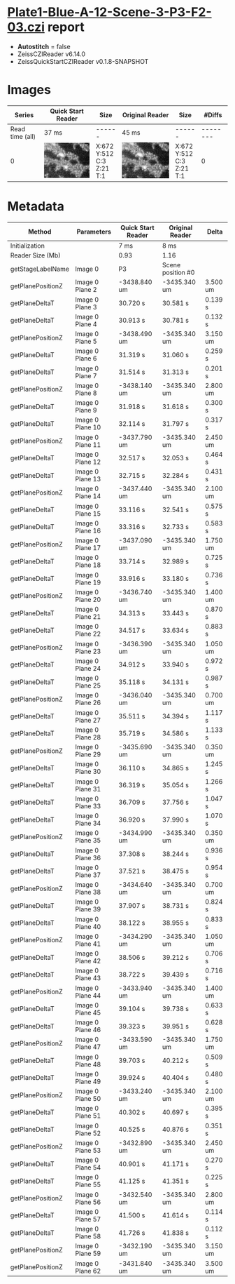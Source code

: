 # [Plate1-Blue-A-12-Scene-3-P3-F2-03.czi](https://downloads.openmicroscopy.org/images/Zeiss-CZI/idr0011/Plate1-Blue-A_TS-Stinger/Plate1-Blue-A-12-Scene-3-P3-F2-03.czi) report
 - **Autostitch** = false
 - ZeissCZIReader v6.14.0
 - ZeissQuickStartCZIReader v0.1.8-SNAPSHOT

# Images 

| Series            | Quick Start Reader | Size | Original Reader | Size | #Diffs |
|-------------------|--------------------|------|-----------------|------|--------|
| Read time (all)   |37 ms|------|45 ms|------|--------|
|0|![Plate1-Blue-A-12-Scene-3-P3-F2-03.quick_true.flat_true.stitch_false.series_0.jpg](Plate1-Blue-A-12-Scene-3-P3-F2-03/Plate1-Blue-A-12-Scene-3-P3-F2-03.quick_true.flat_true.stitch_false.series_0.jpg)|X:672<br>Y:512<br>C:3<br>Z:21<br>T:1|![Plate1-Blue-A-12-Scene-3-P3-F2-03.quick_false.flat_true.stitch_false.series_0.jpg](Plate1-Blue-A-12-Scene-3-P3-F2-03/Plate1-Blue-A-12-Scene-3-P3-F2-03.quick_false.flat_true.stitch_false.series_0.jpg)|X:672<br>Y:512<br>C:3<br>Z:21<br>T:1|0|

# Metadata

|  Method            | Parameters       | Quick Start Reader | Original Reader | Delta  |
| -------------------|------------------|--------------------|-----------------|------- |
| Initialization     |                  |7 ms|8 ms|        |
| Reader Size (Mb)     |                  |0.93|1.16|        |
| getStageLabelName| Image 0 | P3| Scene position #0| |
| getPlanePositionZ| Image 0 Plane 2 | -3438.840 um | -3435.340 um | 3.500 um |
| getPlaneDeltaT| Image 0 Plane 3 |  30.720 s |  30.581 s | 0.139 s |
| getPlaneDeltaT| Image 0 Plane 4 |  30.913 s |  30.781 s | 0.132 s |
| getPlanePositionZ| Image 0 Plane 5 | -3438.490 um | -3435.340 um | 3.150 um |
| getPlaneDeltaT| Image 0 Plane 6 |  31.319 s |  31.060 s | 0.259 s |
| getPlaneDeltaT| Image 0 Plane 7 |  31.514 s |  31.313 s | 0.201 s |
| getPlanePositionZ| Image 0 Plane 8 | -3438.140 um | -3435.340 um | 2.800 um |
| getPlaneDeltaT| Image 0 Plane 9 |  31.918 s |  31.618 s | 0.300 s |
| getPlaneDeltaT| Image 0 Plane 10 |  32.114 s |  31.797 s | 0.317 s |
| getPlanePositionZ| Image 0 Plane 11 | -3437.790 um | -3435.340 um | 2.450 um |
| getPlaneDeltaT| Image 0 Plane 12 |  32.517 s |  32.053 s | 0.464 s |
| getPlaneDeltaT| Image 0 Plane 13 |  32.715 s |  32.284 s | 0.431 s |
| getPlanePositionZ| Image 0 Plane 14 | -3437.440 um | -3435.340 um | 2.100 um |
| getPlaneDeltaT| Image 0 Plane 15 |  33.116 s |  32.541 s | 0.575 s |
| getPlaneDeltaT| Image 0 Plane 16 |  33.316 s |  32.733 s | 0.583 s |
| getPlanePositionZ| Image 0 Plane 17 | -3437.090 um | -3435.340 um | 1.750 um |
| getPlaneDeltaT| Image 0 Plane 18 |  33.714 s |  32.989 s | 0.725 s |
| getPlaneDeltaT| Image 0 Plane 19 |  33.916 s |  33.180 s | 0.736 s |
| getPlanePositionZ| Image 0 Plane 20 | -3436.740 um | -3435.340 um | 1.400 um |
| getPlaneDeltaT| Image 0 Plane 21 |  34.313 s |  33.443 s | 0.870 s |
| getPlaneDeltaT| Image 0 Plane 22 |  34.517 s |  33.634 s | 0.883 s |
| getPlanePositionZ| Image 0 Plane 23 | -3436.390 um | -3435.340 um | 1.050 um |
| getPlaneDeltaT| Image 0 Plane 24 |  34.912 s |  33.940 s | 0.972 s |
| getPlaneDeltaT| Image 0 Plane 25 |  35.118 s |  34.131 s | 0.987 s |
| getPlanePositionZ| Image 0 Plane 26 | -3436.040 um | -3435.340 um | 0.700 um |
| getPlaneDeltaT| Image 0 Plane 27 |  35.511 s |  34.394 s | 1.117 s |
| getPlaneDeltaT| Image 0 Plane 28 |  35.719 s |  34.586 s | 1.133 s |
| getPlanePositionZ| Image 0 Plane 29 | -3435.690 um | -3435.340 um | 0.350 um |
| getPlaneDeltaT| Image 0 Plane 30 |  36.110 s |  34.865 s | 1.245 s |
| getPlaneDeltaT| Image 0 Plane 31 |  36.319 s |  35.054 s | 1.266 s |
| getPlaneDeltaT| Image 0 Plane 33 |  36.709 s |  37.756 s | 1.047 s |
| getPlaneDeltaT| Image 0 Plane 34 |  36.920 s |  37.990 s | 1.070 s |
| getPlanePositionZ| Image 0 Plane 35 | -3434.990 um | -3435.340 um | 0.350 um |
| getPlaneDeltaT| Image 0 Plane 36 |  37.308 s |  38.244 s | 0.936 s |
| getPlaneDeltaT| Image 0 Plane 37 |  37.521 s |  38.475 s | 0.954 s |
| getPlanePositionZ| Image 0 Plane 38 | -3434.640 um | -3435.340 um | 0.700 um |
| getPlaneDeltaT| Image 0 Plane 39 |  37.907 s |  38.731 s | 0.824 s |
| getPlaneDeltaT| Image 0 Plane 40 |  38.122 s |  38.955 s | 0.833 s |
| getPlanePositionZ| Image 0 Plane 41 | -3434.290 um | -3435.340 um | 1.050 um |
| getPlaneDeltaT| Image 0 Plane 42 |  38.506 s |  39.212 s | 0.706 s |
| getPlaneDeltaT| Image 0 Plane 43 |  38.722 s |  39.439 s | 0.716 s |
| getPlanePositionZ| Image 0 Plane 44 | -3433.940 um | -3435.340 um | 1.400 um |
| getPlaneDeltaT| Image 0 Plane 45 |  39.104 s |  39.738 s | 0.633 s |
| getPlaneDeltaT| Image 0 Plane 46 |  39.323 s |  39.951 s | 0.628 s |
| getPlanePositionZ| Image 0 Plane 47 | -3433.590 um | -3435.340 um | 1.750 um |
| getPlaneDeltaT| Image 0 Plane 48 |  39.703 s |  40.212 s | 0.509 s |
| getPlaneDeltaT| Image 0 Plane 49 |  39.924 s |  40.404 s | 0.480 s |
| getPlanePositionZ| Image 0 Plane 50 | -3433.240 um | -3435.340 um | 2.100 um |
| getPlaneDeltaT| Image 0 Plane 51 |  40.302 s |  40.697 s | 0.395 s |
| getPlaneDeltaT| Image 0 Plane 52 |  40.525 s |  40.876 s | 0.351 s |
| getPlanePositionZ| Image 0 Plane 53 | -3432.890 um | -3435.340 um | 2.450 um |
| getPlaneDeltaT| Image 0 Plane 54 |  40.901 s |  41.171 s | 0.270 s |
| getPlaneDeltaT| Image 0 Plane 55 |  41.125 s |  41.351 s | 0.225 s |
| getPlanePositionZ| Image 0 Plane 56 | -3432.540 um | -3435.340 um | 2.800 um |
| getPlaneDeltaT| Image 0 Plane 57 |  41.500 s |  41.614 s | 0.114 s |
| getPlaneDeltaT| Image 0 Plane 58 |  41.726 s |  41.838 s | 0.112 s |
| getPlanePositionZ| Image 0 Plane 59 | -3432.190 um | -3435.340 um | 3.150 um |
| getPlanePositionZ| Image 0 Plane 62 | -3431.840 um | -3435.340 um | 3.500 um |
